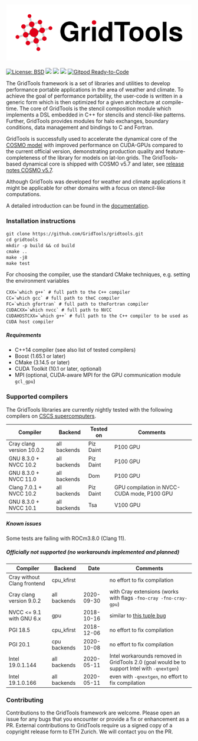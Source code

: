 <a href="https://GridTools.github.io/gridtools"><img src="docs/_static/logo.svg"/></a>
<br/><br/>
<a target="_blank" href="https://opensource.org/licenses/BSD-3-Clause">![License: BSD][BSD.License]</a>
![](https://github.com/GridTools/gridtools/workflows/CI/badge.svg?branch=master)
![](https://github.com/GridTools/gridtools/workflows/CMake-config/badge.svg?branch=master)
<a target="_blank" href="https://gridtools-slack.herokuapp.com"><img src="https://gridtools-slack.herokuapp.com/badge.svg"></a>
[![Gitpod Ready-to-Code](https://img.shields.io/badge/Gitpod-Ready--to--Code-blue?logo=gitpod)](https://gitpod.io/#https://github.com/GridTools/gridtools) 

The GridTools framework is a set of libraries and utilities to develop performance portable applications in the area of weather and climate. To achieve the goal of performance portability, the user-code is written in a generic form which is then optimized for a given architecture at compile-time. The core of GridTools is the stencil composition module which implements a DSL embedded in C++ for stencils and stencil-like patterns. Further, GridTools provides modules for halo exchanges, boundary conditions, data management and bindings to C and Fortran.

GridTools is successfully used to accelerate the dynamical core of the [COSMO model](http://cosmo-model.org/) with improved performance on CUDA-GPUs compared to the current official version, demonstrating production quality and feature-completeness of the library for models on lat-lon grids. The GridTools-based dynamical core is shipped with COSMO v5.7 and later, see [release notes COSMO v5.7](http://cosmo-model.org/content/model/releases/histories/cosmo_5.07.htm).

Although GridTools was developed for weather and climate applications it might be applicable for other domains with a focus on stencil-like computations.

A detailed introduction can be found in the [documentation](https://GridTools.github.io/gridtools).

### Installation instructions

```
git clone https://github.com/GridTools/gridtools.git
cd gridtools
mkdir -p build && cd build
cmake ..
make -j8
make test
```

For choosing the compiler, use the standard CMake techniques, e.g. setting the environment variables
```
CXX=`which g++` # full path to the C++ compiler
CC=`which gcc` # full path to theC compiler
FC=`which gfortran` # full path to theFortran compiler
CUDACXX=`which nvcc` # full path to NVCC
CUDAHOSTCXX=`which g++` # full path to the C++ compiler to be used as CUDA host compiler
```

##### Requirements
- C++14 compiler (see also list of tested compilers)
- Boost (1.65.1 or later)
- CMake (3.14.5 or later)
- CUDA Toolkit (10.1 or later, optional)
- MPI (optional, CUDA-aware MPI for the GPU communication module `gcl_gpu`)

### Supported compilers

The GridTools libraries are currently nightly tested with the following compilers on [CSCS supercomputers](https://www.cscs.ch/computers/overview/).

| Compiler | Backend | Tested on | Comments |
| --- | --- | --- | --- |
| Cray clang version 10.0.2 | all backends | Piz Daint | P100 GPU |
| GNU 8.3.0 + NVCC 10.2 | all backends | Piz Daint | P100 GPU |
| GNU 8.3.0 + NVCC 11.0 | all backends | Dom | P100 GPU |
| Clang 7.0.1 + NVCC 10.2 | all backends | Piz Daint | GPU compilation in NVCC-CUDA mode, P100 GPU |
| GNU 8.3.0 + NVCC 10.1 | all backends | Tsa | V100 GPU |

##### Known issues

Some tests are failing with ROCm3.8.0 (Clang 11).

##### Officially not supported (no workarounds implemented and planned)

| Compiler | Backend | Date | Comments |
| --- | --- | --- | --- |
| Cray without Clang frontend| cpu_kfirst |  | no effort to fix compilation |
| Cray clang version 9.0.2 | all backends | 2020-09-30 | with Cray extensions (works with flags `-fno-cray -fno-cray-gpu`) |
| NVCC <= 9.1 with GNU 6.x | gpu | 2018-10-16 | similar to [this tuple bug](https://devtalk.nvidia.com/default/topic/1028112/cuda-setup-and-installation/nvcc-bug-related-to-gcc-6-lt-tuple-gt-header-/) |
| PGI 18.5 | cpu_kfirst | 2018-12-06 | no effort to fix compilation |
| PGI 20.1 | cpu backends | 2020-10-08 | no effort to fix compilation |
| Intel 19.0.1.144 | all backends | 2020-05-11 | Intel workarounds removed in GridTools 2.0 (goal would be to support Intel with `-qnextgen`) |
| Intel 19.1.0.166 | all backends | 2020-05-11 | even with `-qnextgen`, no effort to fix compilation |

### Contributing

Contributions to the GridTools framework are welcome. Please open an issue for any bugs that you encounter or provide a fix or enhancement as a PR. External contributions to GridTools require us a signed copy of a copyright release form to ETH Zurich. We will contact you on the PR.

[BSD.License]: https://img.shields.io/badge/License-BSD--3--Clause-blue.svg
